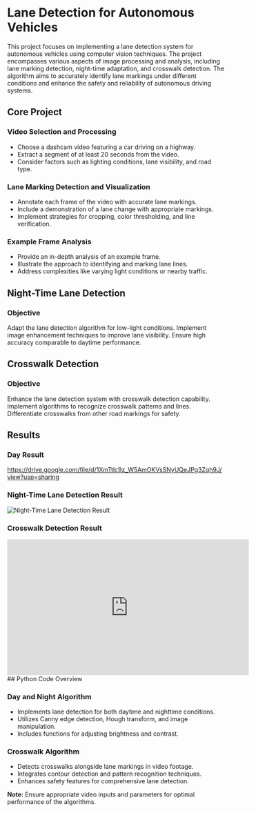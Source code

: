 # Lane Detection for Autonomous Vehicles

This project focuses on implementing a lane detection system for autonomous vehicles using computer vision techniques. The project encompasses various aspects of image processing and analysis, including lane marking detection, night-time adaptation, and crosswalk detection. The algorithm aims to accurately identify lane markings under different conditions and enhance the safety and reliability of autonomous driving systems.

## Core Project

### Video Selection and Processing
- Choose a dashcam video featuring a car driving on a highway.
- Extract a segment of at least 20 seconds from the video.
- Consider factors such as lighting conditions, lane visibility, and road type.

### Lane Marking Detection and Visualization
- Annotate each frame of the video with accurate lane markings.
- Include a demonstration of a lane change with appropriate markings.
- Implement strategies for cropping, color thresholding, and line verification.

### Example Frame Analysis
- Provide an in-depth analysis of an example frame.
- Illustrate the approach to identifying and marking lane lines.
- Address complexities like varying light conditions or nearby traffic.

## Night-Time Lane Detection

### Objective
Adapt the lane detection algorithm for low-light conditions.
Implement image enhancement techniques to improve lane visibility.
Ensure high accuracy comparable to daytime performance.

## Crosswalk Detection

### Objective
Enhance the lane detection system with crosswalk detection capability.
Implement algorithms to recognize crosswalk patterns and lines.
Differentiate crosswalks from other road markings for safety.

## Results



### Day Result
https://drive.google.com/file/d/1XmTtlc9z_W5AmOKVsSNyUQeJPg3Zqh9J/view?usp=sharing
### Night-Time Lane Detection Result
![Night-Time Lane Detection Result](https://s6.ezgif.com/tmp/ezgif-6-2f3c82a481.gif)

### Crosswalk Detection Result
<iframe width="560" height="315" src="https://www.youtube.com/embed/pUXdubbXLzc?si=4nmi3cVjFLzb3V2Q" title="YouTube video player" frameborder="0" allow="accelerometer; autoplay; clipboard-write; encrypted-media; gyroscope; picture-in-picture; web-share" allowfullscreen></iframe>
## Python Code Overview

### Day and Night Algorithm
- Implements lane detection for both daytime and nighttime conditions.
- Utilizes Canny edge detection, Hough transform, and image manipulation.
- Includes functions for adjusting brightness and contrast.

### Crosswalk Algorithm
- Detects crosswalks alongside lane markings in video footage.
- Integrates contour detection and pattern recognition techniques.
- Enhances safety features for comprehensive lane detection.

**Note:** Ensure appropriate video inputs and parameters for optimal performance of the algorithms.
